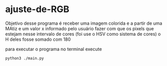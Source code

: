 # ajuste-de-RGB

Objetivo desse programa é receber uma imagem colorida e a partir de uma MAtiz e um valor x informado pelo usuário fazer 
com que os pixels que estejam nesse intervalo de cores (foi use o HSV como sistema de cores) o H deles fosse somado com 180

para executar o programa no terminal execute 
```
python3 ./main.py
```
